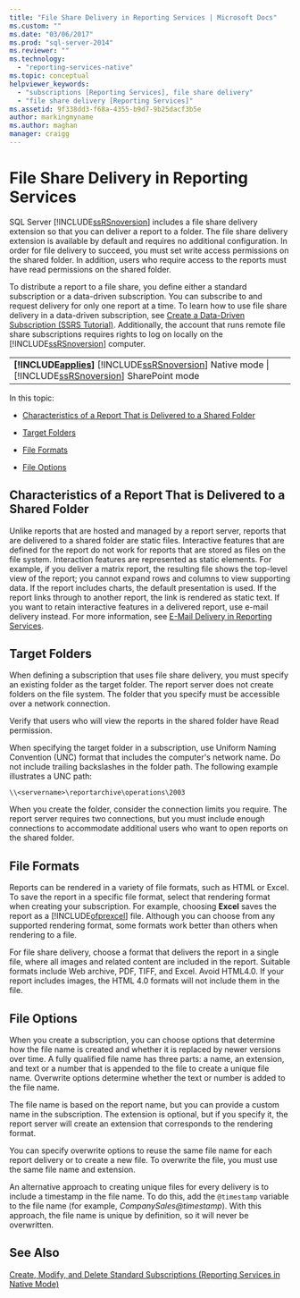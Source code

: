 ```yaml
---
title: "File Share Delivery in Reporting Services | Microsoft Docs"
ms.custom: ""
ms.date: "03/06/2017"
ms.prod: "sql-server-2014"
ms.reviewer: ""
ms.technology: 
  - "reporting-services-native"
ms.topic: conceptual
helpviewer_keywords: 
  - "subscriptions [Reporting Services], file share delivery"
  - "file share delivery [Reporting Services]"
ms.assetid: 9f338dd3-f68a-4355-b9d7-9b25dacf3b5e
author: markingmyname
ms.author: maghan
manager: craigg
---
```

# File Share Delivery in Reporting Services
  SQL Server [!INCLUDE[ssRSnoversion](../../includes/ssrsnoversion-md.md)] includes a file share delivery extension so that you can deliver a report to a folder. The file share delivery extension is available by default and requires no additional configuration. In order for file delivery to succeed, you must set write access permissions on the shared folder. In addition, users who require access to the reports must have read permissions on the shared folder.  
  
 To distribute a report to a file share, you define either a standard subscription or a data-driven subscription. You can subscribe to and request delivery for only one report at a time. To learn how to use file share delivery in a data-driven subscription, see [Create a Data-Driven Subscription &#40;SSRS Tutorial&#41;](../create-a-data-driven-subscription-ssrs-tutorial.md). Additionally, the account that runs remote file share subscriptions requires rights to log on locally on the [!INCLUDE[ssRSnoversion](../../includes/ssrsnoversion-md.md)] computer.  
  
||  
|-|  
|**[!INCLUDE[applies](../../includes/applies-md.md)]**  [!INCLUDE[ssRSnoversion](../../includes/ssrsnoversion-md.md)] Native mode &#124; [!INCLUDE[ssRSnoversion](../../includes/ssrsnoversion-md.md)] SharePoint mode|  
  
 In this topic:  
  
-   [Characteristics of a Report That is Delivered to a Shared Folder](#bkmk_Characteristics)  
  
-   [Target Folders](#bkmk_target_folders)  
  
-   [File Formats](#bkmk_file_formats)  
  
-   [File Options](#bkmk_file_options)  
  
##  <a name="bkmk_Characteristics"></a> Characteristics of a Report That is Delivered to a Shared Folder  
 Unlike reports that are hosted and managed by a report server, reports that are delivered to a shared folder are static files. Interactive features that are defined for the report do not work for reports that are stored as files on the file system. Interaction features are represented as static elements. For example, if you deliver a matrix report, the resulting file shows the top-level view of the report; you cannot expand rows and columns to view supporting data. If the report includes charts, the default presentation is used. If the report links through to another report, the link is rendered as static text. If you want to retain interactive features in a delivered report, use e-mail delivery instead. For more information, see [E-Mail Delivery in Reporting Services](e-mail-delivery-in-reporting-services.md).  
  
##  <a name="bkmk_target_folders"></a> Target Folders  
 When defining a subscription that uses file share delivery, you must specify an existing folder as the target folder. The report server does not create folders on the file system. The folder that you specify must be accessible over a network connection.  
  
 Verify that users who will view the reports in the shared folder have Read permission.  
  
 When specifying the target folder in a subscription, use Uniform Naming Convention (UNC) format that includes the computer's network name. Do not include trailing backslashes in the folder path. The following example illustrates a UNC path:  
  
```  
\\<servername>\reportarchive\operations\2003  
```  
  
 When you create the folder, consider the connection limits you require. The report server requires two connections, but you must include enough connections to accommodate additional users who want to open reports on the shared folder.  
  
##  <a name="bkmk_file_formats"></a> File Formats  
 Reports can be rendered in a variety of file formats, such as HTML or Excel. To save the report in a specific file format, select that rendering format when creating your subscription. For example, choosing **Excel** saves the report as a [!INCLUDE[ofprexcel](../../includes/ofprexcel-md.md)] file. Although you can choose from any supported rendering format, some formats work better than others when rendering to a file.  
  
 For file share delivery, choose a format that delivers the report in a single file, where all images and related content are included in the report. Suitable formats include Web archive, PDF, TIFF, and Excel. Avoid HTML4.0. If your report includes images, the HTML 4.0 formats will not include them in the file.  
  
##  <a name="bkmk_file_options"></a> File Options  
 When you create a subscription, you can choose options that determine how the file name is created and whether it is replaced by newer versions over time. A fully qualified file name has three parts: a name, an extension, and text or a number that is appended to the file to create a unique file name. Overwrite options determine whether the text or number is added to the file name.  
  
 The file name is based on the report name, but you can provide a custom name in the subscription. The extension is optional, but if you specify it, the report server will create an extension that corresponds to the rendering format.  
  
 You can specify overwrite options to reuse the same file name for each report delivery or to create a new file. To overwrite the file, you must use the same file name and extension.  
  
 An alternative approach to creating unique files for every delivery is to include a timestamp in the file name. To do this, add the `@timestamp` variable to the file name (for example, *CompanySales@timestamp*). With this approach, the file name is unique by definition, so it will never be overwritten.  
  
## See Also  
 [Create, Modify, and Delete Standard Subscriptions &#40;Reporting Services in Native Mode&#41;](create-and-manage-subscriptions-for-native-mode-report-servers.md)  
  
  
